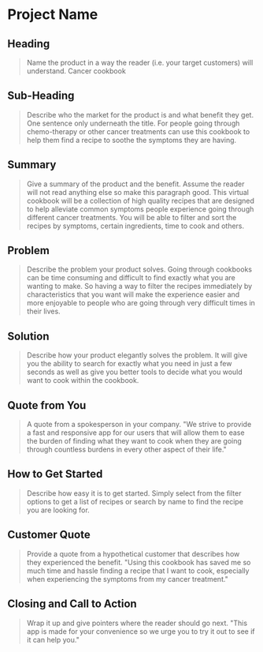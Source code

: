 # Project Name #

<!--
> This material was originally posted [here](http://www.quora.com/What-is-Amazons-approach-to-product-development-and-product-management). It is reproduced here for posterities sake.

There is an approach called "working backwards" that is widely used at Amazon. They work backwards from the customer, rather than starting with an idea for a product and trying to bolt customers onto it. While working backwards can be applied to any specific product decision, using this approach is especially important when developing new products or features.

For new initiatives a product manager typically starts by writing an internal press release announcing the finished product. The target audience for the press release is the new/updated product's customers, which can be retail customers or internal users of a tool or technology. Internal press releases are centered around the customer problem, how current solutions (internal or external) fail, and how the new product will blow away existing solutions.

If the benefits listed don't sound very interesting or exciting to customers, then perhaps they're not (and shouldn't be built). Instead, the product manager should keep iterating on the press release until they've come up with benefits that actually sound like benefits. Iterating on a press release is a lot less expensive than iterating on the product itself (and quicker!).

If the press release is more than a page and a half, it is probably too long. Keep it simple. 3-4 sentences for most paragraphs. Cut out the fat. Don't make it into a spec. You can accompany the press release with a FAQ that answers all of the other business or execution questions so the press release can stay focused on what the customer gets. My rule of thumb is that if the press release is hard to write, then the product is probably going to suck. Keep working at it until the outline for each paragraph flows.

Oh, and I also like to write press-releases in what I call "Oprah-speak" for mainstream consumer products. Imagine you're sitting on Oprah's couch and have just explained the product to her, and then you listen as she explains it to her audience. That's "Oprah-speak", not "Geek-speak".

Once the project moves into development, the press release can be used as a touchstone; a guiding light. The product team can ask themselves, "Are we building what is in the press release?" If they find they're spending time building things that aren't in the press release (overbuilding), they need to ask themselves why. This keeps product development focused on achieving the customer benefits and not building extraneous stuff that takes longer to build, takes resources to maintain, and doesn't provide real customer benefit (at least not enough to warrant inclusion in the press release).
 -->

## Heading ##
  > Name the product in a way the reader (i.e. your target customers) will understand.
  Cancer cookbook

## Sub-Heading ##
  > Describe who the market for the product is and what benefit they get. One sentence only underneath the title.
  For people going through chemo-therapy or other cancer treatments can use this cookbook to help them find a recipe to soothe the symptoms they are having.

## Summary ##
  > Give a summary of the product and the benefit. Assume the reader will not read anything else so make this paragraph good.
  This virtual cookbook will be a collection of high quality recipes that are designed to help alleviate common symptoms people experience going through different cancer treatments. You will
  be able to filter and sort the recipes by symptoms, certain ingredients, time to cook and others.

## Problem ##
  > Describe the problem your product solves.
  Going through cookbooks can be time consuming and difficult to find exactly what you are wanting to make. So having a way to filter the recipes immediately by characteristics that you want
  will make the experience easier and more enjoyable to people who are going through very difficult times in their lives.

## Solution ##
  > Describe how your product elegantly solves the problem.
  It will give you the ability to search for exactly what you need in just a few seconds as well as give you better tools to decide what you would want to cook within the cookbook.

## Quote from You ##
  > A quote from a spokesperson in your company.
  "We strive to provide a fast and responsive app for our users that will allow them to ease the burden of finding what they want to cook when they are going through countless burdens in every other aspect of their life."

## How to Get Started ##
  > Describe how easy it is to get started.
  Simply select from the filter options to get a list of recipes or search by name to find the recipe you are looking for.

## Customer Quote ##
  > Provide a quote from a hypothetical customer that describes how they experienced the benefit.
  "Using this cookbook has saved me so much time and hassle finding a recipe that I want to cook, especially when experiencing the symptoms from my cancer treatment."

## Closing and Call to Action ##
  > Wrap it up and give pointers where the reader should go next.
  "This app is made for your convenience so we urge you to try it out to see if it can help you."
